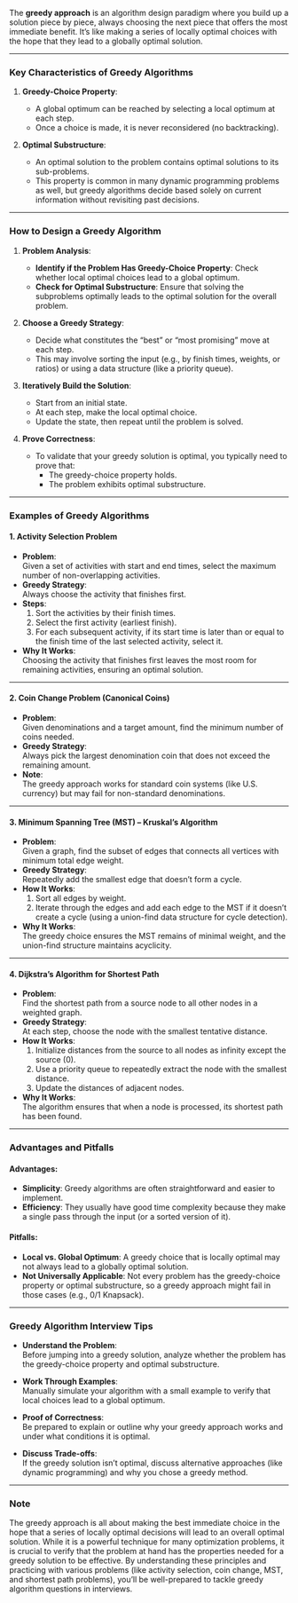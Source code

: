 The **greedy approach** is an algorithm design paradigm where you build up a solution piece by piece, always choosing the next piece that offers the most immediate benefit. It’s like making a series of locally optimal choices with the hope that they lead to a globally optimal solution.

---

### **Key Characteristics of Greedy Algorithms**

1. **Greedy-Choice Property**:
    - A global optimum can be reached by selecting a local optimum at each step.
    - Once a choice is made, it is never reconsidered (no backtracking).

2. **Optimal Substructure**:
    - An optimal solution to the problem contains optimal solutions to its sub-problems.
    - This property is common in many dynamic programming problems as well, but greedy algorithms decide based solely on current information without revisiting past decisions.

---

### **How to Design a Greedy Algorithm**

1. **Problem Analysis**:
    - **Identify if the Problem Has Greedy-Choice Property**: Check whether local optimal choices lead to a global optimum.
    - **Check for Optimal Substructure**: Ensure that solving the subproblems optimally leads to the optimal solution for the overall problem.

2. **Choose a Greedy Strategy**:
    - Decide what constitutes the “best” or “most promising” move at each step.
    - This may involve sorting the input (e.g., by finish times, weights, or ratios) or using a data structure (like a priority queue).

3. **Iteratively Build the Solution**:
    - Start from an initial state.
    - At each step, make the local optimal choice.
    - Update the state, then repeat until the problem is solved.

4. **Prove Correctness**:
    - To validate that your greedy solution is optimal, you typically need to prove that:
        - The greedy-choice property holds.
        - The problem exhibits optimal substructure.

---

### **Examples of Greedy Algorithms**

#### **1. Activity Selection Problem**
- **Problem**:  
  Given a set of activities with start and end times, select the maximum number of non-overlapping activities.
- **Greedy Strategy**:  
  Always choose the activity that finishes first.
- **Steps**:
    1. Sort the activities by their finish times.
    2. Select the first activity (earliest finish).
    3. For each subsequent activity, if its start time is later than or equal to the finish time of the last selected activity, select it.
- **Why It Works**:  
  Choosing the activity that finishes first leaves the most room for remaining activities, ensuring an optimal solution.

---

#### **2. Coin Change Problem (Canonical Coins)**
- **Problem**:  
  Given denominations and a target amount, find the minimum number of coins needed.
- **Greedy Strategy**:  
  Always pick the largest denomination coin that does not exceed the remaining amount.
- **Note**:  
  The greedy approach works for standard coin systems (like U.S. currency) but may fail for non-standard denominations.

---

#### **3. Minimum Spanning Tree (MST) – Kruskal’s Algorithm**
- **Problem**:  
  Given a graph, find the subset of edges that connects all vertices with minimum total edge weight.
- **Greedy Strategy**:  
  Repeatedly add the smallest edge that doesn’t form a cycle.
- **How It Works**:
    1. Sort all edges by weight.
    2. Iterate through the edges and add each edge to the MST if it doesn’t create a cycle (using a union-find data structure for cycle detection).
- **Why It Works**:  
  The greedy choice ensures the MST remains of minimal weight, and the union-find structure maintains acyclicity.

---

#### **4. Dijkstra’s Algorithm for Shortest Path**
- **Problem**:  
  Find the shortest path from a source node to all other nodes in a weighted graph.
- **Greedy Strategy**:  
  At each step, choose the node with the smallest tentative distance.
- **How It Works**:
    1. Initialize distances from the source to all nodes as infinity except the source (0).
    2. Use a priority queue to repeatedly extract the node with the smallest distance.
    3. Update the distances of adjacent nodes.
- **Why It Works**:  
  The algorithm ensures that when a node is processed, its shortest path has been found.

---

### **Advantages and Pitfalls**

#### **Advantages**:
- **Simplicity**: Greedy algorithms are often straightforward and easier to implement.
- **Efficiency**: They usually have good time complexity because they make a single pass through the input (or a sorted version of it).

#### **Pitfalls**:
- **Local vs. Global Optimum**: A greedy choice that is locally optimal may not always lead to a globally optimal solution.
- **Not Universally Applicable**: Not every problem has the greedy-choice property or optimal substructure, so a greedy approach might fail in those cases (e.g., 0/1 Knapsack).

---

### **Greedy Algorithm Interview Tips**

- **Understand the Problem**:  
  Before jumping into a greedy solution, analyze whether the problem has the greedy-choice property and optimal substructure.

- **Work Through Examples**:  
  Manually simulate your algorithm with a small example to verify that local choices lead to a global optimum.

- **Proof of Correctness**:  
  Be prepared to explain or outline why your greedy approach works and under what conditions it is optimal.

- **Discuss Trade-offs**:  
  If the greedy solution isn’t optimal, discuss alternative approaches (like dynamic programming) and why you chose a greedy method.

---

### **Note**
The greedy approach is all about making the best immediate choice in the hope that a series of locally optimal decisions will lead to an overall optimal solution. While it is a powerful technique for many optimization problems, it is crucial to verify that the problem at hand has the properties needed for a greedy solution to be effective.
By understanding these principles and practicing with various problems (like activity selection, coin change, MST, and shortest path problems), you’ll be well-prepared to tackle greedy algorithm questions in interviews.

